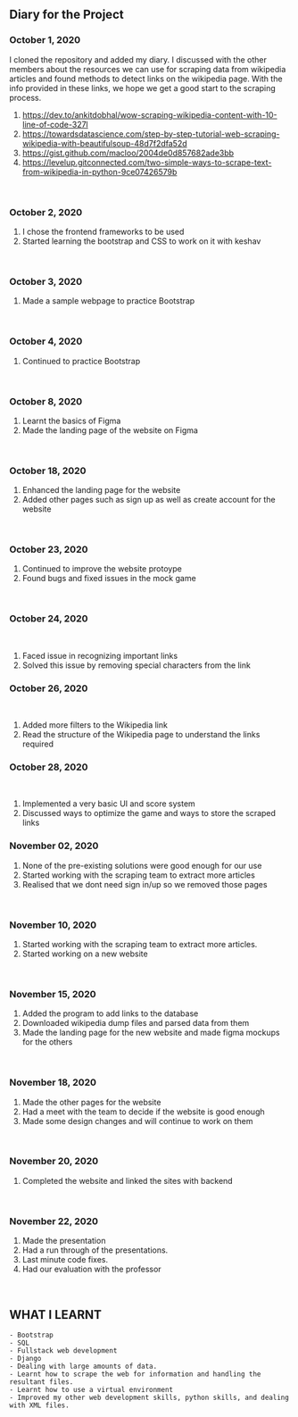 ## Diary for the Project 

### October 1, 2020

I cloned the repository and added my diary. I discussed with the other members about the resources we can use for scraping data from wikipedia articles and found methods to detect links on the wikipedia page. With the info provided in these links, we hope we get a good start to the scraping process.

1. <https://dev.to/ankitdobhal/wow-scraping-wikipedia-content-with-10-line-of-code-327l>
2. <https://towardsdatascience.com/step-by-step-tutorial-web-scraping-wikipedia-with-beautifulsoup-48d7f2dfa52d>
3. <https://gist.github.com/macloo/2004de0d857682ade3bb>
4. <https://levelup.gitconnected.com/two-simple-ways-to-scrape-text-from-wikipedia-in-python-9ce07426579b>



&nbsp;


### October 2, 2020

1. I chose the frontend frameworks to be used
2. Started learning the bootstrap and CSS to work on it with keshav

&nbsp;

### October 3, 2020

1. Made a sample webpage to practice Bootstrap

&nbsp;

### October 4, 2020

1. Continued to practice Bootstrap 

&nbsp;

### October 8, 2020

1. Learnt the basics of Figma
2. Made the landing page of the website on Figma

&nbsp;

### October 18, 2020

1. Enhanced the landing page for the website
2. Added other pages such as sign up as well as create account for the website

&nbsp;

### October 23, 2020

1. Continued to improve the website protoype
2. Found bugs and fixed issues in the mock game

&nbsp;

### October 24, 2020

&nbsp;

1. Faced issue in recognizing important links
2. Solved this issue by removing special characters from the link

### October 26, 2020

&nbsp;

1. Added more filters to the Wikipedia link
2. Read the structure of the Wikipedia page to understand the links required

### October 28, 2020

&nbsp;

1. Implemented a very basic UI and score system
2. Discussed ways to optimize the game and ways to store the scraped links


### November 02, 2020

1. None of the pre-existing solutions were good enough for our use
2. Started working with the scraping team to extract more articles
3. Realised that we dont need sign in/up so we removed those pages

&nbsp;

### November 10, 2020

1. Started working with the scraping team to extract more articles.
2. Started working on a new website

&nbsp;

### November 15, 2020

1. Added the program to add links to the database
2. Downloaded wikipedia dump files and parsed data from them
3. Made the landing page for the new website and made figma mockups for the others

&nbsp;

### November 18, 2020

1. Made the other pages for the website
2. Had a meet with the team to decide if the website is good enough
3. Made some design changes and will continue to work on them

&nbsp;

### November 20, 2020

1. Completed the website and linked the sites with backend

&nbsp;

### November 22, 2020

1. Made the presentation
2. Had a run through of the presentations.
3. Last minute code fixes.
4. Had our evaluation with the professor

&nbsp;

## WHAT I LEARNT
    - Bootstrap
    - SQL
    - Fullstack web development
    - Django
    - Dealing with large amounts of data.
    - Learnt how to scrape the web for information and handling the resultant files.
    - Learnt how to use a virtual environment
    - Improved my other web development skills, python skills, and dealing with XML files.
